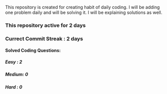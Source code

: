 This repository is created for creating habit of daily coding. I will be adding one problem daily and will be solving it. I will be explaining solutions as well. 

### This repository active for 2 days
### Currect Commit Streak : 2 days

#### Solved Coding Questions:
##### Easy : 2
##### Medium: 0
##### Hard  : 0 

